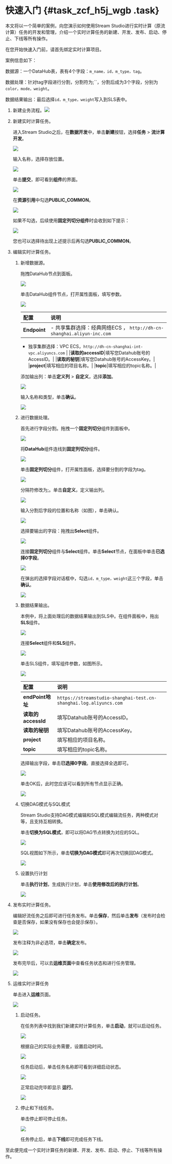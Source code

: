 # 快速入门 {#task_zcf_h5j_wgb .task}

本文将以一个简单的案例，向您演示如何使用Stream Studio进行实时计算（原流计算）任务的开发和管理，介绍一个实时计算任务的新建、开发、发布、启动、停止、下线等所有操作。

在您开始快速入门前，请首先绑定实时计算项目。

案例信息如下：

数据源：一个DataHub表，表有4个字段：`m_name，id，m_type，tag`。

数据处理：针对tag字段进行分割，分割符为;``，分割后成为3个字段，分别为`color，mode，weight`。

数据结果输出：最后选择`id，m_type，weight`写入到SLS表中。

1.  新建业务流程。![](http://static-aliyun-doc.oss-cn-hangzhou.aliyuncs.com/assets/img/129966/156384540652542_zh-CN.png)


2.  新建实时计算任务。 

    进入Stream Studio之后，在**数据开发**中，单击**新建**按钮，选择**任务** \> **流计算开发**。

    ![](http://static-aliyun-doc.oss-cn-hangzhou.aliyuncs.com/assets/img/129966/156384540639372_zh-CN.png)

    输入名称，选择存放位置。

    ![](http://static-aliyun-doc.oss-cn-hangzhou.aliyuncs.com/assets/img/129966/156384540739373_zh-CN.png)

    单击**提交**，即可看到**组件**的界面。

    ![](http://static-aliyun-doc.oss-cn-hangzhou.aliyuncs.com/assets/img/129966/156384540739374_zh-CN.png)

    在**资源引用**中勾选**PUBLIC\_COMMON**。

    ![](http://static-aliyun-doc.oss-cn-hangzhou.aliyuncs.com/assets/img/129966/156384540739375_zh-CN.png)

    如果不勾选，后续使用**固定列切分组件**时会收到如下提示：

    ![](http://static-aliyun-doc.oss-cn-hangzhou.aliyuncs.com/assets/img/129966/156384540739376_zh-CN.png)

    您也可以选择待出现上述提示后再勾选**PUBLIC\_COMMON**。

3.  编辑实时计算任务。 
    1.  新增数据源。 

        拖拽DataHub节点到面板。

        ![](http://static-aliyun-doc.oss-cn-hangzhou.aliyuncs.com/assets/img/129966/156384540839383_zh-CN.png)

        单击DataHub组件节点，打开属性面板，填写参数。

        ![](http://static-aliyun-doc.oss-cn-hangzhou.aliyuncs.com/assets/img/129966/156384540839384_zh-CN.png)

        |配置|说明|
        |:-|:-|
        |**Endpoint**|         -   共享集群选择：经典网络ECS ， `http://dh-cn-shanghai.aliyun-inc.com`
        -   独享集群选择：VPC ECS，`http://dh-cn-shanghai-int-vpc.aliyuncs.com`
 |
        |**读取的accessID**|填写您Datahub账号的AccessID。|
        |**读取的秘钥**|填写您Datahub账号的AccessKey。|
        |**project**|填写相应的项目名称。|
        |**topic**|填写相应的topic名称。|

        添加输出列：单击**定义列** \> **自定义**，选择**添加**。

        ![](http://static-aliyun-doc.oss-cn-hangzhou.aliyuncs.com/assets/img/129966/156384540839388_zh-CN.png)

        输入名称和类型，单击**确认**。

        ![](http://static-aliyun-doc.oss-cn-hangzhou.aliyuncs.com/assets/img/129966/156384540839390_zh-CN.png)

    2.  进行数据处理。 

        首先进行字段分割。拖拽一个**固定列切分**组件到面板中。

        ![](http://static-aliyun-doc.oss-cn-hangzhou.aliyuncs.com/assets/img/129966/156384540839391_zh-CN.png)

        将**DataHub**组件连线到**固定列切分**组件。

        ![](http://static-aliyun-doc.oss-cn-hangzhou.aliyuncs.com/assets/img/129966/156384540939392_zh-CN.png)

        单击**固定列切分**组件，打开属性面板，选择要分割的字段为tag。

        ![](http://static-aliyun-doc.oss-cn-hangzhou.aliyuncs.com/assets/img/129966/156384540939394_zh-CN.png)

        分隔符修改为;。单击**自定义**，定义输出列。

        ![](http://static-aliyun-doc.oss-cn-hangzhou.aliyuncs.com/assets/img/129966/156384540939395_zh-CN.png)

        输入分割后字段的位置和名称（如图），单击确认。

        ![](http://static-aliyun-doc.oss-cn-hangzhou.aliyuncs.com/assets/img/129966/156384540939396_zh-CN.png)

        选择要输出的字段：拖拽出**Select**组件。

        ![](http://static-aliyun-doc.oss-cn-hangzhou.aliyuncs.com/assets/img/129966/156384540939402_zh-CN.png)

        连接**固定列切分**组件与**Select**组件。单击**Select**节点，在面板中单击**已选择0字段**。

        ![](http://static-aliyun-doc.oss-cn-hangzhou.aliyuncs.com/assets/img/129966/156384541039403_zh-CN.png)

        在弹出的选择字段对话框中，勾选`id，m_type，weight`这三个字段，单击**确认**。

        ![](http://static-aliyun-doc.oss-cn-hangzhou.aliyuncs.com/assets/img/129966/156384541039404_zh-CN.png)

    3.  数据结果输出。 

        本例中，将上面处理后的数据结果输出到SLS中。在组件面板中，拖出**SLS**组件。

        ![](http://static-aliyun-doc.oss-cn-hangzhou.aliyuncs.com/assets/img/129966/156384541039413_zh-CN.png)

        连接**Select**组件和**SLS**组件。

        ![](http://static-aliyun-doc.oss-cn-hangzhou.aliyuncs.com/assets/img/129966/156384541039414_zh-CN.png)

        单击SLS组件，填写组件参数，如图所示。

        ![](http://static-aliyun-doc.oss-cn-hangzhou.aliyuncs.com/assets/img/129966/156384541039415_zh-CN.png)

        |配置|说明|
        |:-|:-|
        |**endPoint地址**|`https://streamstudio-shanghai-test.cn-shanghai.log.aliyuncs.com`|
        |**读取的accessId**|填写Datahub账号的AccessID。|
        |**读取的秘钥**|填写Datahub账号的AccessKey。|
        |**project**|填写相应的项目名称。|
        |**topic**|填写相应的topic名称。|

        选择输出字段，单击**已选择0字段**。直接选择全选即可。

        ![](http://static-aliyun-doc.oss-cn-hangzhou.aliyuncs.com/assets/img/129966/156384541139417_zh-CN.png)

        单击OK后，此时您应该可以看到所有节点显示正确。

        ![](http://static-aliyun-doc.oss-cn-hangzhou.aliyuncs.com/assets/img/129966/156384541139418_zh-CN.png)

    4.  切换DAG模式与SQL模式 

        Stream Studio支持DAG模式编辑和SQL模式编辑流任务，两种模式对等，且支持互相转换。

        单击**切换为SQL模式**，即可以将DAG节点转换为对应的SQL。

        ![](http://static-aliyun-doc.oss-cn-hangzhou.aliyuncs.com/assets/img/129966/156384541139419_zh-CN.png)

        SQL视图如下所示，单击**切换为DAG模式**即可再次切换回DAG模式。

        ![](http://static-aliyun-doc.oss-cn-hangzhou.aliyuncs.com/assets/img/129966/156384541139420_zh-CN.png)

    5.  设置执行计划 

        单击**执行计划**，生成执行计划，单击**使用修改后的执行计划**。

        ![](http://static-aliyun-doc.oss-cn-hangzhou.aliyuncs.com/assets/img/129966/156384541239421_zh-CN.png)

4.  发布实时计算任务。 

    编辑好流任务之后即可进行任务发布。单击**保存**，然后单击**发布**（发布时会检查是否保存，如果没有保存也会提示保存）。

    ![](http://static-aliyun-doc.oss-cn-hangzhou.aliyuncs.com/assets/img/129966/156384541239422_zh-CN.png)

    发布注释为非必选项，单击**确定**发布。

    ![](http://static-aliyun-doc.oss-cn-hangzhou.aliyuncs.com/assets/img/129966/156384541239423_zh-CN.png)

    发布完毕后，可以去**运维页面**中查看任务状态和进行任务管理。

    ![](http://static-aliyun-doc.oss-cn-hangzhou.aliyuncs.com/assets/img/129966/156384541239424_zh-CN.png)

5.  运维实时计算任务 

    单击进入**运维**页面。

    ![](http://static-aliyun-doc.oss-cn-hangzhou.aliyuncs.com/assets/img/129966/156384541239425_zh-CN.png)

    1.  启动任务。 

        在任务列表中找到我们新建实时计算任务，单击**启动**，就可以启动任务。

        ![](http://static-aliyun-doc.oss-cn-hangzhou.aliyuncs.com/assets/img/129966/156384541339430_zh-CN.png)

        根据自己的实际业务需要，设置启动时间。

        ![](http://static-aliyun-doc.oss-cn-hangzhou.aliyuncs.com/assets/img/129966/156384541339431_zh-CN.png)

        任务启动后，单击任务名称即可看到详细启动状态。

        ![](http://static-aliyun-doc.oss-cn-hangzhou.aliyuncs.com/assets/img/129966/156384541339436_zh-CN.png)

        正常启动完毕即显示 **运行**。

        ![](http://static-aliyun-doc.oss-cn-hangzhou.aliyuncs.com/assets/img/129966/156384541339438_zh-CN.png)

    2.  停止和下线任务。 

        单击停止即可停止任务。

        ![](http://static-aliyun-doc.oss-cn-hangzhou.aliyuncs.com/assets/img/129966/156384541439439_zh-CN.png)

        任务停止后，单击**下线**即可完成任务下线。


至此便完成一个实时计算任务的新建、开发、发布、启动、停止、下线等所有操作。

